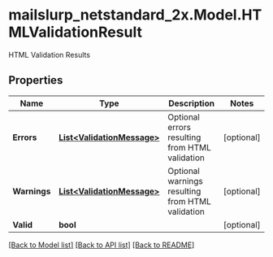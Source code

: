 # mailslurp_netstandard_2x.Model.HTMLValidationResult
HTML Validation Results

## Properties

Name | Type | Description | Notes
------------ | ------------- | ------------- | -------------
**Errors** | [**List&lt;ValidationMessage&gt;**](ValidationMessage) | Optional errors resulting from HTML validation | [optional] 
**Warnings** | [**List&lt;ValidationMessage&gt;**](ValidationMessage) | Optional warnings resulting from HTML validation | [optional] 
**Valid** | **bool** |  | [optional] 

[[Back to Model list]](../README#documentation-for-models) [[Back to API list]](../README#documentation-for-api-endpoints) [[Back to README]](../README)

